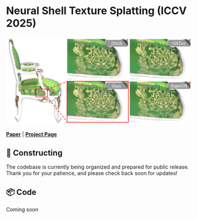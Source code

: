 # Neural Shell Texture Splatting (ICCV 2025)

![Teaser](./assets/teaser.png)

[**Paper**](https://arxiv.org/pdf/2507.20200) | [**Project Page**](https://zhangxin-cg.github.io/nest-splatting/)

<!-- We present **Neural Shell Texture Splatting**. -->

## 🚧 Constructing

The codebase is currently being organized and prepared for public release.  
Thank you for your patience, and please check back soon for updates!

## 📦 Code

Coming soon